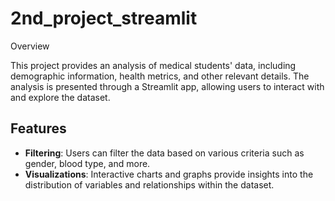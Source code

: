 # 2nd_project_streamlit
Overview

This project provides an analysis of medical students' data, including demographic information, health metrics, and other relevant details. The analysis is presented through a Streamlit app, allowing users to interact with and explore the dataset.

## Features

- **Filtering**: Users can filter the data based on various criteria such as gender, blood type, and more.
- **Visualizations**: Interactive charts and graphs provide insights into the distribution of variables and relationships within the dataset.
